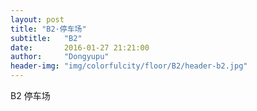 ```yaml
---
layout: post
title: "B2·停车场"
subtitle:   "B2"
date:       2016-01-27 21:21:00
author:     "Dongyupu"
header-img: "img/colorfulcity/floor/B2/header-b2.jpg"
---
```


<p>B2 停车场<br />
</p>

